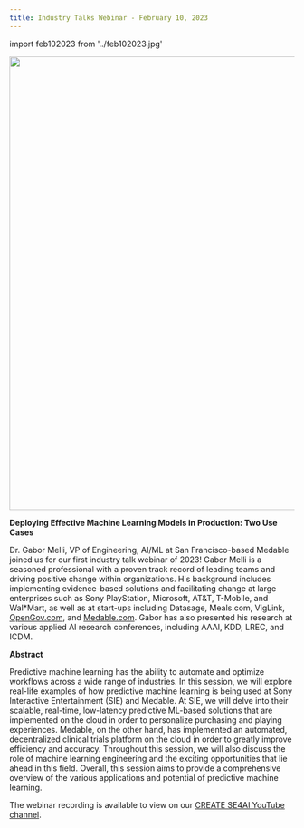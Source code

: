 ```yaml
---
title: Industry Talks Webinar - February 10, 2023 
---
```

import feb102023 from '../feb102023.jpg'


<p class="feb102023"><img src={feb102023} width="800"/></p>

**Deploying Effective Machine Learning Models in Production: Two Use Cases**

Dr. Gabor Melli, VP of Engineering, AI/ML at San Francisco-based Medable joined us for our first industry talk webinar of 2023! Gabor Melli is a seasoned professional with a proven track record of leading teams and driving positive change within organizations. His background includes implementing evidence-based solutions and facilitating change at large enterprises such as Sony PlayStation, Microsoft, AT&T, T-Mobile, and Wal*Mart, as well as at start-ups including Datasage, Meals.com, VigLink, [OpenGov.com](https://opengov.com/), and [Medable.com](https://www.medable.com/). Gabor has also presented his research at various applied AI research conferences, including AAAI, KDD, LREC, and ICDM. 

**Abstract** 
  
 Predictive machine learning has the ability to automate and optimize workflows across a wide range of industries. In this session, we will explore real-life examples of how predictive machine learning is being used at Sony Interactive Entertainment (SIE) and Medable. At SIE, we will delve into their scalable, real-time, low-latency predictive ML-based solutions that are implemented on the cloud in order to personalize purchasing and playing experiences. Medable, on the other hand, has implemented an automated, decentralized clinical trials platform on the cloud in order to greatly improve efficiency and accuracy. Throughout this session, we will also discuss the role of machine learning engineering and the exciting opportunities that lie ahead in this field. Overall, this session aims to provide a comprehensive overview of the various applications and potential of predictive machine learning. 

The webinar recording is available to view on our [CREATE SE4AI YouTube channel](https://youtu.be/RNZ0baDpQNI).
